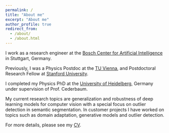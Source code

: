 ```yaml
---
permalink: /
title: "About me"
excerpt: "About me"
author_profile: true
redirect_from: 
  - /about/
  - /about.html
---
```



I work as a research engineer at the [Bosch Center for Artificial Intelligence](https://www.bosch-ai.com/about-us/our-people/) in Stuttgart, Germany.

Previously, I was a Physics Postdoc at the [TU Vienna](http://atomchip.org/), and Postdoctoral Research Fellow at [Stanford University](https://web.stanford.edu/group/kasevich/cgi-bin/wordpress/).

I completed my Physics PhD at the [University of Heidelberg](https://www.pci.uni-heidelberg.de/cms/index.html), Germany under supervision of Prof. Cederbaum.


My current research topics are generalization and robustness of deep learning models for computer vision
with a special focus on outlier detection in semantic segmentation. In customer projects I have worked on topics such as domain adaptation,
generative models and outlier detection.


For more details, please see my [CV](/files/CV-Kaspar-Sakmann.pdf).
